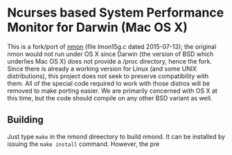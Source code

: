 # Ncurses based System Performance Monitor for Darwin (Mac OS X)

This is a fork/port of [nmon](http://nmon.sourceforge.net/) (file lmon15g.c dated 2015-07-13); the original nmon would not run under OS X since Darwin (the version of BSD which underlies Mac OS X) does not provide a /proc directory, hence the fork. Since there is already a working version for Linux (and some UNIX distributions), this project does not seek to preserve compatibility with them. All of the special code required to work with those distros will be removed to make porting easier. We are primarily concerned with OS X at this time, but the code should compile on any other BSD variant as well.

## Building

Just type `make` in the nmond direectory to build nmond. It can be installed by issuing the `make install` command. However, the pre
